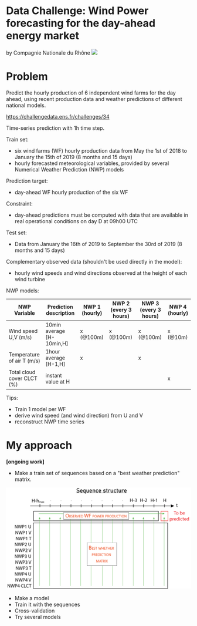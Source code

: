 # Data Challenge: Wind Power forecasting for the day-ahead energy market
by Compagnie Nationale du Rhône
![ ](https://cap.img.pmdstatic.net/fit/http.3A.2F.2Fprd2-bone-image.2Es3-website-eu-west-1.2Eamazonaws.2Ecom.2Fcap.2F2019.2F10.2F04.2Fea495374-9115-4be7-a91a-e9bc5b305b0b.2Ejpeg/768x432/background-color/ffffff/focus-point/992%2C1086/quality/70/dangereuses-pour-la-sante-peu-ecolo-faut-il-en-finir-avec-les-eoliennes-1352031.jpg
)
# Problem

Predict the hourly production of 6 independent wind farms for the day ahead, using recent production data and weather predictions of different national models.

https://challengedata.ens.fr/challenges/34

Time-series prediction with 1h time step.

Train set:
* six wind farms (WF) hourly production data from May the 1st of 2018 to January the 15th of 2019 (8 months and 15 days)
* hourly forecasted meteorological variables, provided by several Numerical Weather Prediction (NWP) models

Prediction target:
* day-ahead WF hourly production of the six WF

Constraint:
* day-ahead predictions must be computed with data that are available in real operational conditions on day D at 09h00 UTC

Test set: 
* Data from January the 16th of 2019 to September the 30rd of 2019 (8 months and 15 days)

Complementary observed data (shouldn't be used directly in the model):
* hourly wind speeds and wind directions observed at the height of each wind turbine

NWP models:    

NWP Variable | Prediction description | NWP 1 (hourly) | NWP 2 (every 3 hours) | NWP 3 (every 3 hours) | NWP 4 (hourly)
------ | ----- | ----- | ----- | ----- | -----
Wind speed U,V (m/s) | 10min average [H-10min,H] | x (@100m) | x (@100m) | x (@100m) | x (@10m)
Temperature of air T (m/s) | 1hour average [H-1,H] | x |  | x |
Total cloud cover CLCT (%) | instant value at H | | | | x

Tips: 
* Train 1 model per WF
* derive wind speed (and wind direction) from U and V
* reconstruct NWP time series

# My approach
**[ongoing work]**
* Make a train set of sequences based on a "best weather prediction" matrix.

![ ](/schemes/sequence_structure.jpg)

* Make a model
* Train it with the sequences
* Cross-validation
* Try several models
